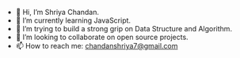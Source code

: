- 👋 Hi, I’m Shriya Chandan.
- 🌱 I’m currently learning JavaScript.
- 🔭 I’m trying to build a strong grip on Data Structure and Algorithm.
- 💞️ I’m looking to collaborate on open source projects.
- 📫 How to reach me: chandanshriya7@gmail.com

